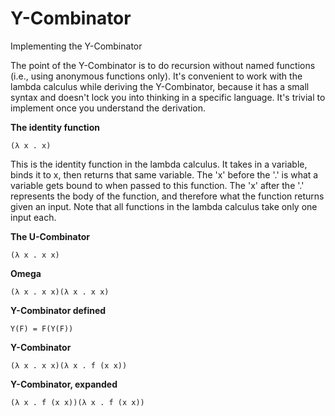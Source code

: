 Y-Combinator
============

Implementing the Y-Combinator

The point of the Y-Combinator is to do recursion without named functions (i.e., using anonymous functions only).  It's convenient to work with the lambda calculus while deriving the Y-Combinator, because it has a small syntax and doesn't lock you into thinking in a specific language.  It's trivial to implement once you understand the derivation.

**The identity function**

```(λ x . x)```

This is the identity function in the lambda calculus.  It takes in a variable, binds it to x, then returns that same variable.  The 'x' before the '.' is what a variable gets bound to when passed to this function.  The 'x' after the '.' represents the body of the function, and therefore what the function returns given an input.  Note that all functions in the lambda calculus take only one input each.

**The U-Combinator**

```(λ x . x x)```

**Omega**

```(λ x . x x)(λ x . x x)```

**Y-Combinator defined**

```Y(F) = F(Y(F))```

**Y-Combinator**

```(λ x . x x)(λ x . f (x x))```

**Y-Combinator, expanded**

```(λ x . f (x x))(λ x . f (x x))```

